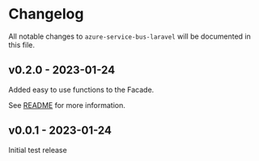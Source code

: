 # Changelog

All notable changes to `azure-service-bus-laravel` will be documented in this file.

## v0.2.0 - 2023-01-24

Added easy to use functions to the Facade.

See [README](README.md) for more information.

## v0.0.1 - 2023-01-24

Initial test release
